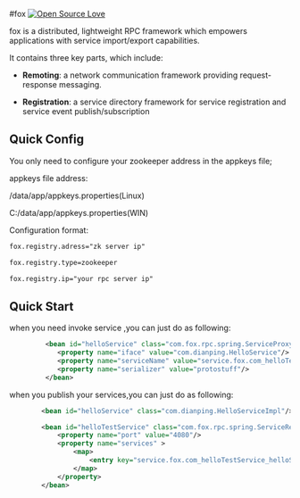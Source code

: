 #fox
[![Open Source Love](https://badges.frapsoft.com/os/v1/open-source.svg?v=102)](https://github.com/wenbo2018/fox/)


fox is a distributed, lightweight RPC framework which empowers applications with service import/export capabilities.

It contains three key parts, which include:

* **Remoting**: a network communication framework providing request-response messaging.

* **Registration**: a service directory framework for service registration and service event publish/subscription



## Quick Config
You only need to configure your zookeeper address in the appkeys file;

appkeys file address:

/data/app/appkeys.properties(Linux)

C:/data/app/appkeys.properties(WIN)

Configuration format:

```xml
fox.registry.adress="zk server ip"

fox.registry.type=zookeeper

fox.registry.ip="your rpc server ip"

```

## Quick Start
when you need invoke service ,you can just do as following:

```xml
         <bean id="helloService" class="com.fox.rpc.spring.ServiceProxy" init-method="init">
            <property name="iface" value="com.dianping.HelloService"/>
            <property name="serviceName" value="service.fox.com_helloTestService_helloService_1.0.0"/>
            <property name="serializer" value="protostuff"/>
         </bean>

```

when you publish your services,you can just do as following:

```xml
        <bean id="helloService" class="com.dianping.HelloServiceImpl"/>

        <bean id="helloTestService" class="com.fox.rpc.spring.ServiceRegister" init-method="init">
            <property name="port" value="4080"/>
            <property name="services" >
                <map>
                    <entry key="service.fox.com_helloTestService_helloService_1.0.0" value-ref="helloService"/>
                </map>
            </property>
        </bean>
```

